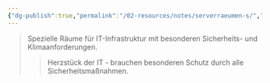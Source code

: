 ```yaml
---
{"dg-publish":true,"permalink":"/02-resources/notes/serverraeumen-s/","tags":["it-infrastruktur/sicherheit"],"noteIcon":"","updated":"2025-08-28T17:46:00.000+02:00"}
---
```


>Spezielle Räume für IT-Infrastruktur mit besonderen Sicherheits- und Klimaanforderungen.
>>Herzstück der IT - brauchen besonderen Schutz durch alle Sicherheitsmaßnahmen.